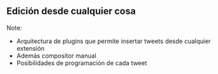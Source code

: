 ## Edición desde cualquier cosa

Note:

* Arquitectura de plugins que permite insertar tweets desde cualquier extensión
* Además compositor manual
* Posibilidades de programación de cada tweet
